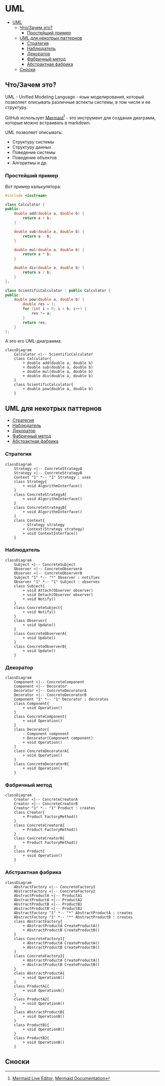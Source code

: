 
# UML

- [UML](#uml)
  - [Что/Зачем это?](#чтозачем-это)
    - [Простейший пример](#простейший-пример)
  - [UML для некотрых паттернов](#uml-для-некотрых-паттернов)
    - [Стратегия](#стратегия)
    - [Наблюдатель](#наблюдатель)
    - [Декоратор](#декоратор)
    - [Фабричный метод](#фабричный-метод)
    - [Абстрактная фабрика](#абстрактная-фабрика)
  - [Сноски](#сноски)

## Что/Зачем это?

UML - Unified Modeling Language - язык моделирования, который позволяет описывать различные аспекты системы, в том числе и ее структуру.

GitHub использует [Mermaid](https://mermaid-js.github.io/mermaid/#/)[^1] - это инструмент для создания диаграмм, которые можно встраивать в markdown.

UML позволяет описывать:

  * Структуру системы
  * Структуру данных
  * Поведение системы
  * Поведение объектов
  * Алгоритмы и др.

### Простейший пример

Вот пример калькулятора:

```cpp
#include <iostream>

class Calculator {
public:
    double add(double a, double b) {
        return a + b;
    }

    double sub(double a, double b) {
        return a - b;
    }

    double mul(double a, double b) {
        return a * b;
    }

    double div(double a, double b) {
        return a / b;
    }
};

class ScientificCalculator : public Calculator {
public:
    double pow(double a, double b) {
        double res = 1;
        for (int i = 0; i < b; i++) {
            res *= a;
        }
        return res;
    }
};
```

А это его UML-диаграмма:

```mermaid
classDiagram
    Calculator <|-- ScientificCalculator
    class Calculator{
        + double add(double a, double b)
        + double sub(double a, double b)
        + double mul(double a, double b)
        + double div(double a, double b)
    }
    class ScientificCalculator{
        + double pow(double a, double b)
    }
```

## UML для некотрых паттернов

* [Стратегия](Design%20patterns.md#стратегия)
* [Наблюдатель](Design%20patterns.md#наблюдатель)
* [Декоратор](Design%20patterns.md#декоратор)
* [Фабричный метод](Design%20patterns.md#фабричный-метод)
* [Абстрактная фабрика](Design%20patterns.md#абстрактная-фабрика)

### Стратегия

```mermaid
classDiagram
    Strategy <|-- ConcreteStrategyA
    Strategy <|-- ConcreteStrategyB
    Context "1" *-- "1" Strategy : uses
    class Strategy{
        + void AlgorithmInterface()
    }
    class ConcreteStrategyA{
        + void AlgorithmInterface()
    }
    class ConcreteStrategyB{
        + void AlgorithmInterface()
    }
    class Context{
        - Strategy strategy
        + Context(Strategy strategy)
        + void ContextInterface()
    }
```

### Наблюдатель

```mermaid
classDiagram
    Subject <|-- ConcreteSubject
    Observer <|-- ConcreteObserverA
    Observer <|-- ConcreteObserverB
    Subject "1" *-- "*" Observer : notifies
    Observer "1" *-- "1" Subject : observes
    class Subject{
        + void Attach(Observer observer)
        + void Detach(Observer observer)
        + void Notify()
    }
    class ConcreteSubject{
        + void Notify()
    }
    class Observer{
        + void Update()
    }
    class ConcreteObserverA{
        + void Update()
    }
    class ConcreteObserverB{
        + void Update()
    }
```

### Декоратор

```mermaid
classDiagram
    Component <|-- ConcreteComponent
    Component <|-- Decorator
    Decorator <|-- ConcreteDecoratorA
    Decorator <|-- ConcreteDecoratorB
    Component "1" *-- "1" Decorator : decorates
    class Component{
        + void Operation()
    }
    class ConcreteComponent{
        + void Operation()
    }
    class Decorator{
        - Component component
        + Decorator(Component component)
        + void Operation()
    }
    class ConcreteDecoratorA{
        + void Operation()
    }
    class ConcreteDecoratorB{
        + void Operation()
    }
```

### Фабричный метод

```mermaid
classDiagram
    Creator <|-- ConcreteCreatorA
    Creator <|-- ConcreteCreatorB
    Creator "1" *-- "1" Product : creates
    class Creator{
        + Product FactoryMethod()
    }
    class ConcreteCreatorA{
        + Product FactoryMethod()
    }
    class ConcreteCreatorB{
        + Product FactoryMethod()
    }
    class Product{
        + void Operation()
    }
```

### Абстрактная фабрика

```mermaid
classDiagram
    AbstractFactory <|-- ConcreteFactory1
    AbstractFactory <|-- ConcreteFactory2
    AbstractProductA <|-- ProductA1
    AbstractProductA <|-- ProductA2
    AbstractProductB <|-- ProductB1
    AbstractProductB <|-- ProductB2
    AbstractFactory "1" *-- "*" AbstractProductA : creates
    AbstractFactory "1" *-- "*" AbstractProductB : creates
    class AbstractFactory{
        + AbstractProductA CreateProductA()
        + AbstractProductB CreateProductB()
    }
    class ConcreteFactory1{
        + AbstractProductA CreateProductA()
        + AbstractProductB CreateProductB()
    }
    class ConcreteFactory2{
        + AbstractProductA CreateProductA()
        + AbstractProductB CreateProductB()
    }
    class AbstractProductA{
        + void OperationA()
    }
    class ProductA1{
        + void OperationA()
    }
    class ProductA2{
        + void OperationA()
    }
    class AbstractProductB{
        + void OperationB()
    }
    class ProductB1{
        + void OperationB()
    }
    class ProductB2{
        + void OperationB()
    }
```


## Сноски

[^1]: [Mermaid Live Editor](https://mermaid-js.github.io/mermaid-live-editor/), [Mermaid Documentation](https://mermaid-js.github.io/mermaid/#/)